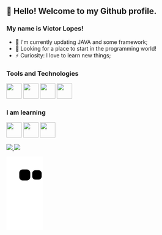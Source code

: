 ## 👋 Hello! Welcome to my Github profile.
### My name is Victor Lopes!

- 🌱 I'm currently updating JAVA and some framework;
- 🔭 Looking for a place to start in the programming world!
- ⚡ Curiosity: I love to learn new things;

### Tools and Technologies
<img src="https://cdn.jsdelivr.net/gh/devicons/devicon/icons/java/java-original.svg" width="40" height="40" /> <img src="https://cdn.jsdelivr.net/gh/devicons/devicon/icons/apache/apache-original.svg" width="40" height="40"/>
<img src="https://cdn.jsdelivr.net/gh/devicons/devicon/icons/mongodb/mongodb-original.svg" width="40" height="40"/>
<img src="https://cdn.jsdelivr.net/gh/devicons/devicon/icons/postgresql/postgresql-original.svg" width="40" height="40"/>

### I am learning
<img src="https://cdn.jsdelivr.net/gh/devicons/devicon/icons/git/git-original.svg" width="40" height="40"/> <img src="https://cdn.jsdelivr.net/gh/devicons/devicon/icons/github/github-original.svg" width="40" height="40" />
<img src="https://cdn.jsdelivr.net/gh/devicons/devicon/icons/spring/spring-original.svg" width="40" height="40" />

<div>
<a href="https://github.com/seu-usuário-aqui">
<img height="180em" src="https://github-readme-stats.vercel.app/api/top-langs/?username=Victor-Lopes-Belo&layout=compact&langs_count=7&theme=dracula"/>
<img height="180em" src="https://github-readme-stats.vercel.app/api?username=Victor-Lopes-Belo&show_icons=true&theme=dracula&include_all_commits=true&count_private=true"/> 
</div>

  ![Snake animation](https://github.com/Victor-Lopes-Belo/Victor-Lopes-Belo/blob/output/github-contribution-grid-snake.svg)
  
